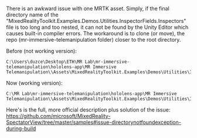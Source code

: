 There is an awkward issue with one MRTK asset. Simply, if the final directory name of the "MixedRealityToolkit.Examples.Demos.Utilities.InspectorFields.Inspectors" file is too long and too nested, it can not be found by the Unity Editor which causes built-in compiler errors. The workaround is to clone (or move),
the repo (mr-immersive-telemanipulation folder) closer to the root directory. 

Before (not working version):
```
C:\Users\duzce\Desktop\ETH\MR Lab\mr-immersive-telemanipulation\hololens-app\MR Immersive Telemanipulation\\Assets\MixedRealityToolkit.Examples\Demos\Utilities\InspectorFields\Inspectors
```

Now (working version):
```
C:\MR Lab\mr-immersive-telemanipulation\hololens-app\MR Immersive Telemanipulation\\Assets\MixedRealityToolkit.Examples\Demos\Utilities\InspectorFields\Inspectors
```

Here's is the full, more official description plus solution
of the issue: https://github.com/microsoft/MixedReality-SpectatorView/tree/master/samples#issue-directorynotfoundexception-during-build
